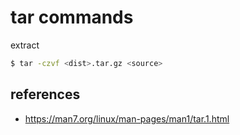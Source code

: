 # tar commands

extract
```bash
$ tar -czvf <dist>.tar.gz <source>
```

## references
- https://man7.org/linux/man-pages/man1/tar.1.html
